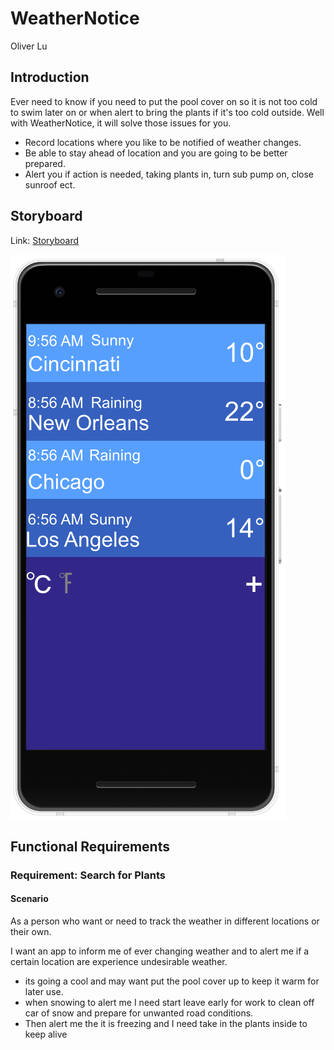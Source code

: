 # WeatherNotice
Oliver Lu

## Introduction
Ever need to know if you need to put the pool cover on so it is not too cold to swim later on or when alert to bring the plants if it's too cold outside. Well with WeatherNotice, it will solve those issues for you.  

-	Record locations where you like to be notified of weather changes.
-	Be able to stay ahead of location and you are going to be better prepared.
-	Alert you if action is needed, taking plants in, turn sub pump on, close sunroof ect.
 
 ## Storyboard
 
Link: [Storyboard](https://projects.invisionapp.com/prototype/ckkbtob2p00efe701f83r6ter/play)

![image1](https://github.com/OliverPo666/image-for-weather-notice/blob/main/1.png)
   
## Functional Requirements

### Requirement: Search for Plants

#### Scenario
As a person who want or need to track the weather in different locations or their own.

I want an app to inform me of ever changing weather and to alert me if a certain location are experience undesirable weather.

- its going a cool and may want put the pool cover up to keep it warm for later use.
- when snowing to alert me I need start leave early for work to clean off car of snow and prepare for unwanted road conditions.
- Then alert me the it is freezing and I need take in the plants inside to keep alive
